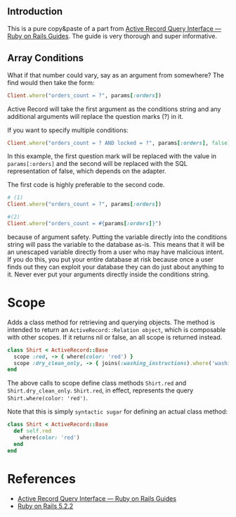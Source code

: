 ## Introduction

This is a pure copy&paste of a part from [Active Record Query Interface — Ruby on Rails Guides](https://guides.rubyonrails.org/active_record_querying.html#conditions). The guide is very thorough and super informative.

## Array Conditions

What if that number could vary, say as an argument from somewhere? The find would then take the form:

```ruby
Client.where("orders_count = ?", params[:orders])
```

Active Record will take the first argument as the conditions string and any additional arguments will replace the question marks (?) in it.

If you want to specify multiple conditions:

```ruby
Client.where("orders_count = ? AND locked = ?", params[:orders], false)
```

In this example, the first question mark will be replaced with the value in `params[:orders]` and the second will be replaced with the SQL representation of false, which depends on the adapter.

The first code is highly preferable to the second code.

```ruby
# (1)
Client.where("orders_count = ?", params[:orders])
```

```ruby
#(2)
Client.where("orders_count = #{params[:orders]}")
```

because of argument safety. Putting the variable directly into the conditions string will pass the variable to the database as-is. This means that it will be an unescaped variable directly from a user who may have malicious intent. If you do this, you put your entire database at risk because once a user finds out they can exploit your database they can do just about anything to it. Never ever put your arguments directly inside the conditions string.

# Scope

Adds a class method for retrieving and querying objects. The method is intended to return an `ActiveRecord::Relation object`, which is composable with other scopes. If it returns nil or false, an all scope is returned instead.

```ruby
class Shirt < ActiveRecord::Base
  scope :red, -> { where(color: 'red') }
  scope :dry_clean_only, -> { joins(:washing_instructions).where('washing_instructions.dry_clean_only = ?', true) }
end
```

The above calls to scope define class methods `Shirt.red` and `Shirt.dry_clean_only`.
`Shirt.red`, in effect, represents the query `Shirt.where(color: 'red')`.

Note that this is simply `syntactic sugar` for defining an actual class method:

```ruby
class Shirt < ActiveRecord::Base
  def self.red
    where(color: 'red')
  end
end
```

# References

- [Active Record Query Interface — Ruby on Rails Guides](https://guides.rubyonrails.org/active_record_querying.html#conditions)
- [Ruby on Rails 5.2.2](https://api.rubyonrails.org/classes/ActiveRecord/Scoping/Named/ClassMethods.html)
